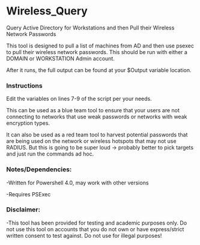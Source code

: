 # Wireless_Query
Query Active Directory for Workstations and then Pull their Wireless Network Passwords

This tool is designed to pull a list of machines from AD and then use psexec to pull their wireless network passwords. This should be run with either a DOMAIN or WORKSTATION Admin account.

After it runs, the full output can be found at your $Output variable location.

### Instructions

Edit the variables on lines 7-9 of the script per your needs. 

This can be used as a blue team tool to ensure that your users are not connecting to networks that use weak passwords or networks with weak encryption types. 

It can also be used as a red team tool to harvest potential passwords that are being used on the network or wireless hotspots that may not use RADIUS. But this is going to be super loud -> probably better to pick targets and just run the commands ad hoc.

### Notes/Dependencies:
-Written for Powershell 4.0, may work with other versions

-Requires PSExec

### Disclaimer:
-This tool has been provided for testing and academic purposes only. Do not use this tool on accounts that you do not own or have express/strict written consent to test against. Do not use for illegal purposes!

